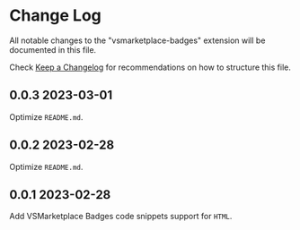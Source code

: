 # Change Log

All notable changes to the "vsmarketplace-badges" extension will be documented in this file.

Check [Keep a Changelog](http://keepachangelog.com/) for recommendations on how to structure this file.

## 0.0.3 2023-03-01

Optimize `README.md`.

## 0.0.2 2023-02-28

Optimize `README.md`.

## 0.0.1 2023-02-28

Add VSMarketplace Badges code snippets support for `HTML`.
